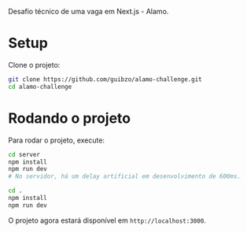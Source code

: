 Desafio técnico de uma vaga em Next.js - Alamo.

# Setup

Clone o projeto:

```bash
git clone https://github.com/guibzo/alamo-challenge.git
cd alamo-challenge
```

# Rodando o projeto

Para rodar o projeto, execute:

```bash
cd server
npm install
npm run dev
# No servidor, há um delay artificial em desenvolvimento de 600ms.

cd .
npm install
npm run dev
```

O projeto agora estará disponível em `http://localhost:3000`.
